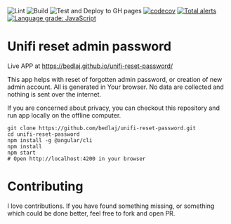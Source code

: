 ![Lint](https://github.com/bedlaj/unifi-reset-password/workflows/Lint/badge.svg)
![Build](https://github.com/bedlaj/unifi-reset-password/workflows/Build/badge.svg)
![Test and Deploy to GH pages](https://github.com/bedlaj/unifi-reset-password/workflows/Test%20and%20Deploy%20to%20GH%20pages/badge.svg)
[![codecov](https://codecov.io/gh/bedlaj/unifi-reset-password/branch/master/graph/badge.svg)](https://codecov.io/gh/bedlaj/unifi-reset-password)
[![Total alerts](https://img.shields.io/lgtm/alerts/g/bedlaj/unifi-reset-password.svg?logo=lgtm&logoWidth=18)](https://lgtm.com/projects/g/bedlaj/unifi-reset-password/alerts/)
[![Language grade: JavaScript](https://img.shields.io/lgtm/grade/javascript/g/bedlaj/unifi-reset-password.svg?logo=lgtm&logoWidth=18)](https://lgtm.com/projects/g/bedlaj/unifi-reset-password/context:javascript)

# Unifi reset admin password

Live APP at https://bedlaj.github.io/unifi-reset-password/

This app helps with reset of forgotten admin password, or creation of new admin account.
All is generated in Your browser. No data are collected and nothing is sent over the internet.

If you are concerned about privacy, you can checkout this repository and run app locally on the offline computer.
```
git clone https://github.com/bedlaj/unifi-reset-password.git
cd unifi-reset-password
npm install -g @angular/cli
npm install
npm start
# Open http://localhost:4200 in your browser
```

# Contributing
I love contributions. If you have found something missing, or something which could be done better, feel free to fork and open PR.
